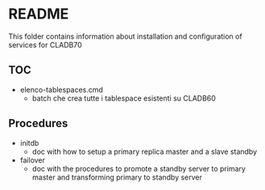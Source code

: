 # README

This folder contains information about installation and configuration of services for CLADB70

## TOC

- elenco-tablespaces.cmd
	+ batch che crea tutte i tablespace esistenti su CLADB60

## Procedures

- initdb
	+ doc with how to setup a primary replica master and a slave standby
- failover
	+ doc with the procedures to promote a standby server to primary master and transforming primary to standby server
